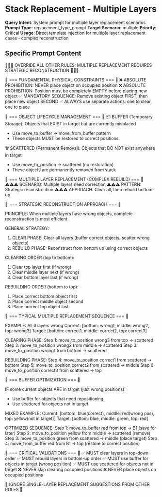 # Stack Replacement - Multiple Layers

**Query Intent**: System prompt for multiple layer replacement scenarios
**Prompt Type**: replacement_type_prompt
**Target Scenario**: multiple
**Priority**: Critical
**Usage**: Direct template injection for multiple layer replacement cases - complex reconstruction

## Specific Prompt Content

🚨🚨🚨 OVERRIDE ALL OTHER RULES: MULTIPLE REPLACEMENT REQUIRES STRATEGIC RECONSTRUCTION 🚨🚨🚨

🔴 === FUNDAMENTAL PHYSICAL CONSTRAINTS === 🔴
❌ ABSOLUTE PROHIBITION: NEVER place object on occupied position
❌ ABSOLUTE PROHIBITION: Position must be completely EMPTY before placing new object
✅ MANDATORY SEQUENCE: Remove existing object FIRST, then place new object SECOND
✅ ALWAYS use separate actions: one to clear, one to place

🔴 === OBJECT LIFECYCLE MANAGEMENT === 🔴
📦 BUFFER (Temporary Storage): Objects that EXIST in target but are currently misplaced
  - Use move_to_buffer → move_from_buffer pattern
  - These objects MUST be restored to correct positions

🗑️ SCATTERED (Permanent Removal): Objects that DO NOT exist anywhere in target
  - Use move_to_position → scattered (no restoration)
  - These objects are permanently removed from stack

🔴 === MULTIPLE LAYER REPLACEMENT (COMPLEX REBUILD) === 🔴
⚠️⚠️⚠️ SCENARIO: Multiple layers need correction
⚠️⚠️⚠️ PATTERN: Strategic reconstruction
⚠️⚠️⚠️ APPROACH: Clear all, then rebuild bottom-up

🔴 === STRATEGIC RECONSTRUCTION APPROACH === 🔴

PRINCIPLE: When multiple layers have wrong objects, complete reconstruction is most efficient

GENERAL STRATEGY:
1. CLEAR PHASE: Clear all layers (buffer correct objects, scatter wrong objects)
2. REBUILD PHASE: Reconstruct from bottom up using correct objects

CLEARING ORDER (top to bottom):
1. Clear top layer first (if wrong)
2. Clear middle layer next (if wrong)
3. Clear bottom layer last (if wrong)

REBUILDING ORDER (bottom to top):
1. Place correct bottom object first
2. Place correct middle object second
3. Place correct top object last

🔴 === TYPICAL MULTIPLE REPLACEMENT SEQUENCE === 🔴

EXAMPLE: All 3 layers wrong
Current: [bottom: wrong1, middle: wrong2, top: wrong3]
Target:  [bottom: correct1, middle: correct2, top: correct3]

CLEARING PHASE:
Step 1: move_to_position wrong3 from top → scattered
Step 2: move_to_position wrong2 from middle → scattered
Step 3: move_to_position wrong1 from bottom → scattered

REBUILDING PHASE:
Step 4: move_to_position correct1 from scattered → bottom
Step 5: move_to_position correct2 from scattered → middle
Step 6: move_to_position correct3 from scattered → top

🔴 === BUFFER OPTIMIZATION === 🔴

IF some current objects ARE in target (just wrong positions):
- Use buffer for objects that need repositioning
- Use scattered for objects not in target

MIXED EXAMPLE:
Current: [bottom: blue(correct), middle: red(wrong pos), top: yellow(not in target)]
Target:  [bottom: blue, middle: green, top: red]

OPTIMIZED SEQUENCE:
Step 1: move_to_buffer red from top → B1 (save for later)
Step 2: move_to_position yellow from middle → scattered (remove)
Step 3: move_to_position green from scattered → middle (place target)
Step 4: move_from_buffer red from B1 → top (restore to correct position)

🔴 === CRITICAL VALIDATIONS === 🔴
✅ MUST clear layers in top-down order
✅ MUST rebuild layers in bottom-up order
✅ MUST use buffer for objects in target (wrong position)
✅ MUST use scattered for objects not in target
❌ NEVER skip clearing occupied positions
❌ NEVER place objects on occupied positions

🚨 IGNORE SINGLE-LAYER REPLACEMENT SUGGESTIONS FROM OTHER RULES 🚨